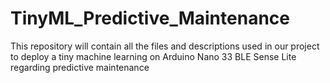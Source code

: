 # TinyML_Predictive_Maintenance
This repository will contain all the files and descriptions used in our project to deploy a tiny machine learning on Arduino Nano 33 BLE Sense Lite regarding predictive maintenance
